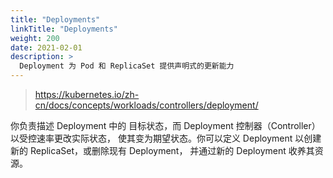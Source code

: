 ```yaml
---
title: "Deployments"
linkTitle: "Deployments"
weight: 200
date: 2021-02-01
description: >
  Deployment 为 Pod 和 ReplicaSet 提供声明式的更新能力
---
```


> https://kubernetes.io/zh-cn/docs/concepts/workloads/controllers/deployment/

你负责描述 Deployment 中的 目标状态，而 Deployment 控制器（Controller） 以受控速率更改实际状态， 使其变为期望状态。你可以定义 Deployment 以创建新的 ReplicaSet，或删除现有 Deployment， 并通过新的 Deployment 收养其资源。
